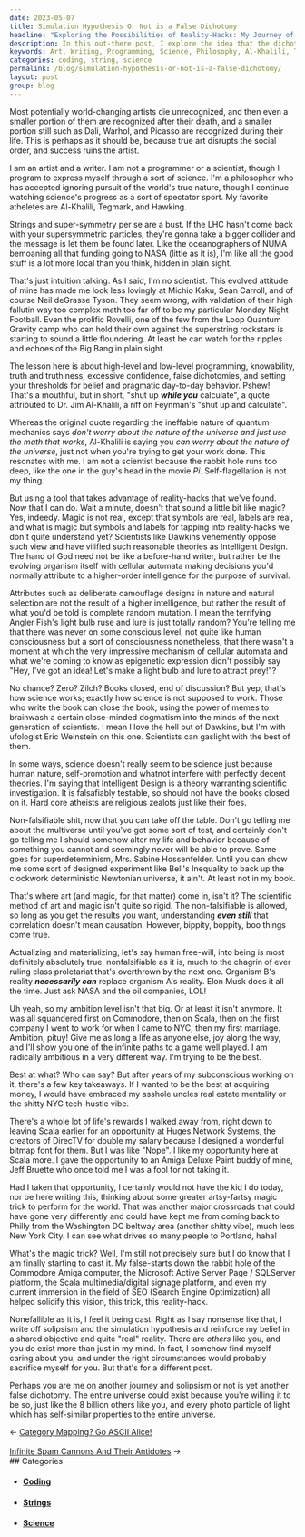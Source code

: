 ```yaml
---
date: 2023-05-07
title: Simulation Hypothesis Or Not is a False Dichotomy
headline: "Exploring the Possibilities of Reality-Hacks: My Journey of Self-Discovery and Art"
description: In this out-there post, I explore the idea that the dichotomy between the Simulation Hypothesis and reality is false. My journey has led me to explore the potential of reality-hacks. I believe that Intelligent Design is a valid theory, scientifically falsifiable as it is (it hasn't been yet), and that even the nonfalsifiable stuff of art and magic is fun to explore. My ambition is to find the best path to a game well played.
keywords: Art, Writing, Programming, Science, Philosophy, Al-Khalili, Tegmark, Hawking, Strings, Super-Symmetry, LHC, NUMA, NASA, Loop Quantum Gravity, Michio Kaku, Sean Carroll, Neil deGrasse Tyson, Rovelli, Big Bang, High-Level Programming, Low-Level Programming, Knowability, Truth, Truthiness, False Dichotomies, Belief, Pragmatic Behavior, Jim Al-Khalili
categories: coding, string, science
permalink: /blog/simulation-hypothesis-or-not-is-a-false-dichotomy/
layout: post
group: blog
---
```



Most potentially world-changing artists die unrecognized, and then even a
smaller portion of them are recognized after their death, and a smaller portion
still such as Dali, Warhol, and Picasso are recognized during their life. This
is perhaps as it should be, because true art disrupts the social order, and
success ruins the artist.

I am an artist and a writer. I am not a programmer or a scientist, though I
program to express myself through a sort of science. I'm a philosopher who has
accepted ignoring pursuit of the world's true nature, though I continue
watching science's progress as a sort of spectator sport. My favorite atheletes
are Al-Khalili, Tegmark, and Hawking.

Strings and super-symmetry per se are a bust. If the LHC hasn't come back with
your supersymmetric particles, they're gonna take a bigger collider and the
message is let them be found later. Like the oceanographers of NUMA bemoaning
all that funding going to NASA (little as it is), I'm like all the good stuff
is a lot more local than you think, hidden in plain sight.

That's just intuition talking. As I said, I'm no scientist. This evolved
attitude of mine has made me look less lovingly at Michio Kaku, Sean Carroll,
and of course Neil deGrasse Tyson. They seem wrong, with validation of their
high fallutin way too complex math too far off to be my particular Monday Night
Football. Even the prolific Rovelli, one of the few from the Loop Quantum
Gravity camp who can hold their own against the superstring rockstars is
starting to sound a little floundering. At least he can watch for the ripples
and echoes of the Big Bang in plain sight.

The lesson here is about high-level and low-level programming, knowability,
truth and truthiness, excessive confidence, false dichotomies, and setting your
thresholds for belief and pragmatic day-to-day behavior. Pshew! That's a
mouthful, but in short, "shut up ***while you*** calculate", a quote attributed
to Dr. Jim Al-Khalili, a riff on Feynman's "shut up and calculate". 

Whereas the original quote regarding the ineffable nature of quantum mechanics
says *don't worry about the nature of the universe and just use the math that
works*, Al-Khalili is saying you *can worry about the nature of the universe*,
just not when you're trying to get your work done. This resonates with me. I am
not a scientist because the rabbit hole runs too deep, like the one in the
guy's head in the movie *Pi*. Self-flagellation is not my thing.

But using a tool that takes advantage of reality-hacks that we've found. Now
that I can do. Wait a minute, doesn't that sound a little bit like magic? Yes,
indeedy. Magic is not real, except that symbols are real, labels are real, and
what is magic but symbols and labels for tapping into reality-hacks we don't
quite understand yet? Scientists like Dawkins vehemently oppose such view and
have vilified such reasonable theories as Intelligent Design. The hand of God
need not be like a before-hand writer, but rather be the evolving organism
itself with cellular automata making decisions you'd normally attribute to a
higher-order intelligence for the purpose of survival.

Attributes such as deliberate camouflage designs in nature and natural
selection are not the result of a higher intelligence, but rather the result of
what you'd be told is complete random mutation. I mean the terrifying Angler
Fish's light bulb ruse and lure is just totally random? You're telling me that
there was never on some conscious level, not quite like human consciousness but
a sort of consciousness nonetheless, that there wasn't a moment at which the
very impressive mechanism of cellular automata and what we're coming to know as
epigenetic expression didn't possibly say "Hey, I've got an idea! Let's make a
light bulb and lure to attract prey!"? 

No chance? Zero? Zilch? Books closed, end of discussion? But yep, that's how
science works; exactly how science is not supposed to work. Those who write the
book can close the book, using the power of memes to brainwash a certain
close-minded dogmatism into the minds of the next generation of scientists. I
mean I love the hell out of Dawkins, but I'm with ufologist Eric Weinstein on
this one. Scientists can gaslight with the best of them.

In some ways, science doesn't really seem to be science just because human
nature, self-promotion and whatnot interfere with perfectly decent theories.
I'm saying that Intelligent Design is a theory warranting scientific
investigation. It is falsafiably testable, so should not have the books closed
on it. Hard core atheists are religious zealots just like their foes.

Non-falsifiable shit, now that you can take off the table. Don't go telling me
about the multiverse until you've got some sort of test, and certainly don't go
telling me I should somehow alter my life and behavior because of something you
cannot and seemingly never will be able to prove. Same goes for
superdeterminism, Mrs. Sabine Hossenfelder. Until you can show me some sort of
designed experiment like Bell's Inequality to back up the clockwork
deterministic Newtonian universe, it ain't. At least not in my book.

That's where art (and magic, for that matter) come in, isn't it? The scientific
method of art and magic isn't quite so rigid. The non-falsifiable is allowed,
so long as you get the results you want, understanding ***even still*** that
correlation doesn't mean causation. However, bippity, boppity, boo things come
true. 

Actualizing and materializing, let's say human free-will, into being is most
definitely absolutely true, nonfalsifiable as it is, much to the chagrin of
ever ruling class proletariat that's overthrown by the next one. Organism B's
reality ***necessarily can*** replace organism A's reality. Elon Musk does it
all the time. Just ask NASA and the oil companies, LOL!

Uh yeah, so my ambition level isn't that big. Or at least it isn't anymore. It
was all squandered first on Commodore, then on Scala, then on the first company
I went to work for when I came to NYC, then my first marriage. Ambition, pituy!
Give me as long a life as anyone else, joy along the way, and I'll show you one
of the infinite paths to a game well played. I am radically ambitious in a very
different way. I'm trying to be the best.

Best at what? Who can say? But after years of my subconscious working on it,
there's a few key takeaways. If I wanted to be the best at acquiring money, I
would have embraced my asshole uncles real estate mentality or the shitty NYC
tech-hustle vibe. 

There's a whole lot of life's rewards I walked away from, right down to leaving
Scala earlier for an opportunity at Huges Network Systems, the creators of
DirecTV for double my salary because I designed a wonderful bitmap font for
them. But I was like "Nope". I like my opportunity here at Scala more. I gave
the opportunity to an Amiga Deluxe Paint buddy of mine, Jeff Bruette who once
told me I was a fool for not taking it. 

Had I taken that opportunity, I certainly would not have the kid I do today,
nor be here writing this, thinking about some greater artsy-fartsy magic trick
to perform for the world. That was another major crossroads that could have
gone very differently and could have kept me from coming back to Philly from
the Washington DC beltway area (another shitty vibe), much less New York City.
I can see what drives so many people to Portland, haha!

What's the magic trick? Well, I'm still not precisely sure but I do know that I
am finally starting to cast it. My false-starts down the rabbit hole of the
Commodore Amiga computer, the Microsoft Active Server Page / SQLServer
platform, the Scala multimedia/digital signage platform, and even my current
immersion in the field of SEO (Search Engine Optimization) all helped solidify
this vision, this trick, this reality-hack.

Nonefallible as it is, I feel it being cast. Right as I say nonsense like that,
I write off solipsism and the simulation hypothesis and reinforce my belief in
a shared objective and quite "real" reality. There are *others* like you, and
you do exist more than just in my mind. In fact, I somehow find myself caring
about you, and under the right circumstances would probably sacrifice myself
for you. But that's for a different post.

Perhaps you are me on another journey and solipsism or not is yet another false
dichotomy. The entire universe could exist because you're willing it to be so,
just like the 8 billion others like you, and every photo particle of light
which has self-similar properties to the entire universe.


















<div class="arrow-links"><div class="post-nav-prev"><span class="arrow">&larr;&nbsp;</span><a href="/blog/category-mapping-go-ascii-alice/">Category Mapping? Go ASCII Alice!</a></div> &nbsp; <div class="post-nav-next"><a href="/blog/infinite-spam-cannons-and-their-antidotes/">Infinite Spam Cannons And Their Antidotes</a><span class="arrow">&nbsp;&rarr;</span></div></div>
## Categories

<ul>
<li><h4><a href='/coding/'>Coding</a></h4></li>
<li><h4><a href='/string/'>Strings</a></h4></li>
<li><h4><a href='/science/'>Science</a></h4></li></ul>
